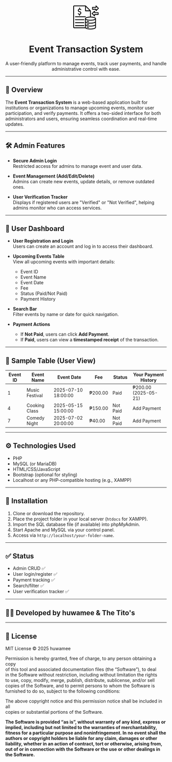 <p align="center">
  <img src="logo.png" alt="Event System Logo" width="80" />
</p>

<h1 align="center">Event Transaction System</h1>

<p align="center">
  A user-friendly platform to manage events, track user payments, and handle administrative control with ease.
</p>

<hr>

## 📌 Overview

The **Event Transaction System** is a web-based application built for institutions or organizations to manage upcoming events, monitor user participation, and verify payments. It offers a two-sided interface for both administrators and users, ensuring seamless coordination and real-time updates.

---

## 🛠️ Admin Features

- **Secure Admin Login**  
  Restricted access for admins to manage event and user data.

- **Event Management (Add/Edit/Delete)**  
  Admins can create new events, update details, or remove outdated ones.

- **User Verification Tracker**  
  Displays if registered users are "Verified" or "Not Verified", helping admins monitor who can access services.

---

## 👤 User Dashboard

- **User Registration and Login**  
  Users can create an account and log in to access their dashboard.

- **Upcoming Events Table**  
  View all upcoming events with important details:
  - Event ID  
  - Event Name  
  - Event Date  
  - Fee  
  - Status (Paid/Not Paid)  
  - Payment History  

- **Search Bar**  
  Filter events by name or date for quick navigation.

- **Payment Actions**  
  - If **Not Paid**, users can click **Add Payment**.  
  - If **Paid**, users can view a **timestamped receipt** of the transaction.

---

## 🧾 Sample Table (User View)

| Event ID | Event Name       | Event Date           | Fee        | Status    | Your Payment History        |
|----------|------------------|----------------------|------------|-----------|-----------------------------|
| 1        | Music Festival   | 2025-07-10 18:00:00  | ₱200.00    | Paid      | ₱200.00 (2025-05-21)        |
| 4        | Cooking Class    | 2025-05-15 15:00:00  | ₱150.00    | Not Paid  | Add Payment                 |
| 7        | Comedy Night     | 2025-07-02 20:00:00  | ₱40.00     | Not Paid  | Add Payment                 |

---

## ⚙️ Technologies Used

- PHP
- MySQL (or MariaDB)
- HTML/CSS/JavaScript
- Bootstrap (optional for styling)
- Localhost or any PHP-compatible hosting (e.g., XAMPP)

---

## 🚀 Installation

1. Clone or download the repository.
2. Place the project folder in your local server (`htdocs` for XAMPP).
3. Import the SQL database file (if available) into phpMyAdmin.
4. Start Apache and MySQL via your control panel.
5. Access via `http://localhost/your-folder-name`.

---

## ✅ Status

- Admin CRUD ✅  
- User login/register ✅  
- Payment tracking ✅  
- Search/filter ✅  
- User verification tracker ✅  

---

## 🧑‍💻 Developed by **huwamee** **&** **The Tito's**

---

## 📄 License

MIT License © 2025 huwamee  

Permission is hereby granted, free of charge, to any person obtaining a copy  
of this tool and associated documentation files (the “Software”), to deal  
in the Software without restriction, including without limitation the rights  
to use, copy, modify, merge, publish, distribute, sublicense, and/or sell  
copies of the Software, and to permit persons to whom the Software is  
furnished to do so, subject to the following conditions:

The above copyright notice and this permission notice shall be included in all  
copies or substantial portions of the Software.

**The Software is provided “as is”, without warranty of any kind, express or  
implied, including but not limited to the warranties of merchantability,  
fitness for a particular purpose and noninfringement. In no event shall the  
authors or copyright holders be liable for any claim, damages or other  
liability, whether in an action of contract, tort or otherwise, arising from,  
out of or in connection with the Software or the use or other dealings in  
the Software.**
